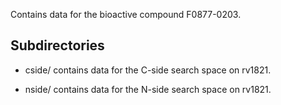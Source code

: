 Contains data for the bioactive compound F0877-0203.

## Subdirectories

- cside/ contains data for the C-side search space on rv1821.

- nside/ contains data for the N-side search space on rv1821.

